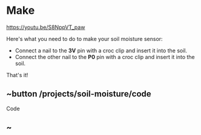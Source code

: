 # Make

https://youtu.be/S8NppVT_paw

  
Here's what you need to do to make your soil moisture sensor:

* Connect a nail to the **3V** pin with a croc clip and insert it into the soil.
* Connect the other nail to the **P0** pin with a croc clip and insert it into the soil.

That's it!

## ~button /projects/soil-moisture/code

Code

## ~